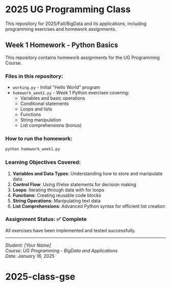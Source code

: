 # 2025 UG Programming Class

This repository for 2025/Fall/BigData and its applications, including programming exercises and homework assignments.

## Week 1 Homework - Python Basics

This repository contains homework assignments for the UG Programming Course.

### Files in this repository:
- `working.py` - Initial "Hello World" program
- `homework_week1.py` - Week 1 Python exercises covering:
  - Variables and basic operations
  - Conditional statements
  - Loops and lists
  - Functions
  - String manipulation
  - List comprehensions (bonus)

### How to run the homework:
```bash
python homework_week1.py
```

### Learning Objectives Covered:
1. **Variables and Data Types**: Understanding how to store and manipulate data
2. **Control Flow**: Using if/else statements for decision making
3. **Loops**: Iterating through data with for loops
4. **Functions**: Creating reusable code blocks
5. **String Operations**: Manipulating text data
6. **List Comprehensions**: Advanced Python syntax for efficient list creation

### Assignment Status: ✅ Complete

All exercises have been implemented and tested successfully.

---
*Student: [Your Name]*  
*Course: UG Programming - BigData and Applications*  
*Date: January 16, 2025*
# 2025-class-gse
